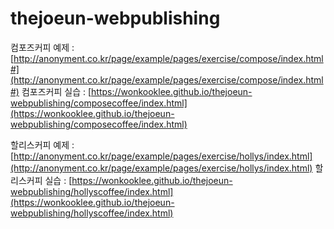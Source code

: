 # thejoeun-webpublishing

컴포즈커피 예제 : [http://anonyment.co.kr/page/example/pages/exercise/compose/index.html#](http://anonyment.co.kr/page/example/pages/exercise/compose/index.html#)
컴포즈커피 실습 : [https://wonkooklee.github.io/thejoeun-webpublishing/composecoffee/index.html](https://wonkooklee.github.io/thejoeun-webpublishing/composecoffee/index.html)

할리스커피 예제 : [http://anonyment.co.kr/page/example/pages/exercise/hollys/index.html](http://anonyment.co.kr/page/example/pages/exercise/hollys/index.html)
할리스커피 실습 : [https://wonkooklee.github.io/thejoeun-webpublishing/hollyscoffee/index.html](https://wonkooklee.github.io/thejoeun-webpublishing/hollyscoffee/index.html)
